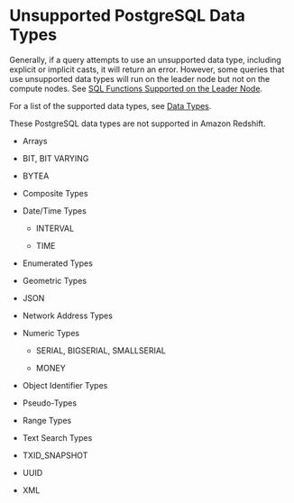# Unsupported PostgreSQL Data Types<a name="c_unsupported-postgresql-datatypes"></a>

Generally, if a query attempts to use an unsupported data type, including explicit or implicit casts, it will return an error\. However, some queries that use unsupported data types will run on the leader node but not on the compute nodes\. See [SQL Functions Supported on the Leader Node](c_sql-functions-leader-node.md)\.

 For a list of the supported data types, see [Data Types](c_Supported_data_types.md)\.

These PostgreSQL data types are not supported in Amazon Redshift\.

+ Arrays

+ BIT, BIT VARYING

+ BYTEA

+ Composite Types

+ Date/Time Types

  +  INTERVAL

  + TIME

+ Enumerated Types

+ Geometric Types

+ JSON

+ Network Address Types

+ Numeric Types

  + SERIAL, BIGSERIAL, SMALLSERIAL

  + MONEY

+ Object Identifier Types

+ Pseudo\-Types

+ Range Types

+ Text Search Types

+ TXID\_SNAPSHOT

+ UUID

+ XML